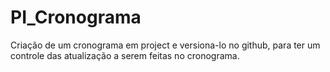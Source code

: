 # PI_Cronograma
Criação de um cronograma em project e versiona-lo no github, para ter um controle das atualização a serem feitas no cronograma.

